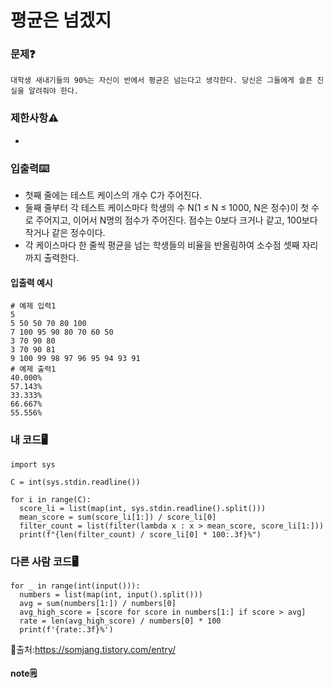 # 평균은 넘겠지

### 문제❓
```
대학생 새내기들의 90%는 자신이 반에서 평균은 넘는다고 생각한다. 당신은 그들에게 슬픈 진실을 알려줘야 한다.
```

### 제한사항⚠️
*

### 입출력⌨️
* 첫째 줄에는 테스트 케이스의 개수 C가 주어진다.
* 둘째 줄부터 각 테스트 케이스마다 학생의 수 N(1 ≤ N ≤ 1000, N은 정수)이 첫 수로 주어지고, 이어서 N명의 점수가 주어진다. 점수는 0보다 크거나 같고, 100보다 작거나 같은 정수이다.
* 각 케이스마다 한 줄씩 평균을 넘는 학생들의 비율을 반올림하여 소수점 셋째 자리까지 출력한다.

#### 입출력 예시
```
# 예제 입력1
5
5 50 50 70 80 100
7 100 95 90 80 70 60 50
3 70 90 80
3 70 90 81
9 100 99 98 97 96 95 94 93 91
# 예제 출력1
40.000%
57.143%
33.333%
66.667%
55.556%
```

### 내 코드🖥️
```
import sys

C = int(sys.stdin.readline())

for i in range(C):
  score_li = list(map(int, sys.stdin.readline().split()))
  mean_score = sum(score_li[1:]) / score_li[0]
  filter_count = list(filter(lambda x : x > mean_score, score_li[1:]))
  print(f"{len(filter_count) / score_li[0] * 100:.3f}%")
```

### 다른 사람 코드🖥️
```
for _ in range(int(input())): 
  numbers = list(map(int, input().split())) 
  avg = sum(numbers[1:]) / numbers[0] 
  avg_high_score = [score for score in numbers[1:] if score > avg] 
  rate = len(avg_high_score) / numbers[0] * 100 
  print(f'{rate:.3f}%')
```
🔗출처:https://somjang.tistory.com/entry/

#### note🗒️
> 
>



